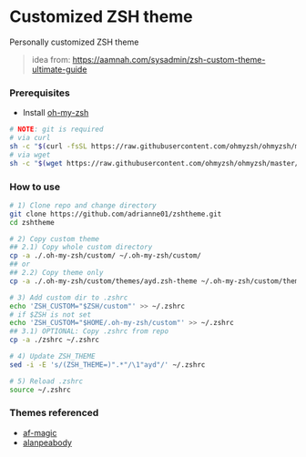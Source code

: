 # Customized ZSH theme
Personally customized ZSH theme
>idea from: https://aamnah.com/sysadmin/zsh-custom-theme-ultimate-guide

### Prerequisites
- Install [oh-my-zsh](https://ohmyz.sh/#install)
```bash
# NOTE: git is required
# via curl
sh -c "$(curl -fsSL https://raw.githubusercontent.com/ohmyzsh/ohmyzsh/master/tools/install.sh)"
# via wget
sh -c "$(wget https://raw.githubusercontent.com/ohmyzsh/ohmyzsh/master/tools/install.sh -O -)"
```

### How to use
```bash
# 1) Clone repo and change directory
git clone https://github.com/adrianne01/zshtheme.git
cd zshtheme

# 2) Copy custom theme
## 2.1) Copy whole custom directory
cp -a ./.oh-my-zsh/custom/ ~/.oh-my-zsh/custom/
## or
## 2.2) Copy theme only
cp -a ./.oh-my-zsh/custom/themes/ayd.zsh-theme ~/.oh-my-zsh/custom/themes/

# 3) Add custom dir to .zshrc
echo 'ZSH_CUSTOM="$ZSH/custom"' >> ~/.zshrc
# if $ZSH is not set
echo 'ZSH_CUSTOM="$HOME/.oh-my-zsh/custom"' >> ~/.zshrc
## 3.1) OPTIONAL: Copy .zshrc from repo
cp -a ./zshrc ~/.zshrc

# 4) Update ZSH_THEME
sed -i -E 's/(ZSH_THEME=)".*"/\1"ayd"/' ~/.zshrc

# 5) Reload .zshrc
source ~/.zshrc
```

### Themes referenced
- [af-magic](https://github.com/ohmyzsh/ohmyzsh/wiki/Themes#af-magic)
- [alanpeabody](https://github.com/ohmyzsh/ohmyzsh/wiki/Themes#alanpeabody)

